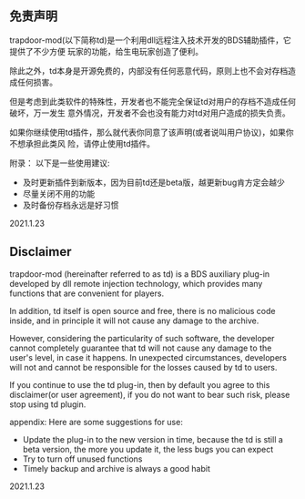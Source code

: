 ## 免责声明

trapdoor-mod(以下简称td)是一个利用dll远程注入技术开发的BDS辅助插件，它提供了不少方便
玩家的功能，给生电玩家创造了便利。

除此之外，td本身是开源免费的，内部没有任何恶意代码，原则上也不会对存档造成任何损害。

但是考虑到此类软件的特殊性，开发者也不能完全保证td对用户的存档不造成任何破坏，万一发生
意外情况，开发者不会也没有能力对td对用户造成的损失负责。

如果你继续使用td插件，那么就代表你同意了该声明(或者说叫用户协议)，如果你不想承担此类风
险，请停止使用td插件。


附录：
以下是一些使用建议:
 - 及时更新插件到新版本，因为目前td还是beta版，越更新bug肯方定会越少
 - 尽量关闭不用的功能
 - 及时备份存档永远是好习惯

2021.1.23

## Disclaimer

trapdoor-mod (hereinafter referred to as td) is a BDS auxiliary plug-in developed by dll remote injection technology,
which provides many functions that are convenient for players.

In addition, td itself is open source and free, there is no malicious code inside, and in principle it will not cause
any damage to the archive.

However, considering the particularity of such software, the developer cannot completely guarantee that td will not
cause any damage to the user's level, in case it happens. In unexpected circumstances, developers will not and cannot
be responsible for the losses caused by td to users.

If you continue to use the td plug-in, then by default you agree to this disclaimer(or user agreement), if you do not
want to bear such risk, please stop using td plugin.

appendix:
Here are some suggestions for use:
  - Update the plug-in to the new version in time, because the td is still a beta version, the more you update it, the
    less bugs you can expect
  - Try to turn off unused functions
  - Timely backup and archive is always a good habit

2021.1.23